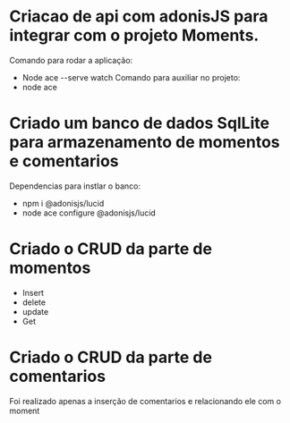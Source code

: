 # Criacao de api com adonisJS para integrar com o projeto Moments.
Comando para rodar a aplicação:
- Node ace --serve watch
Comando para auxiliar no projeto:
- node ace

# Criado um banco de dados SqlLite para armazenamento de momentos e comentarios
Dependencias para instlar o banco:
- npm i @adonisjs/lucid
- node ace configure @adonisjs/lucid


# Criado o CRUD da parte de momentos
- Insert
- delete
- update
- Get

# Criado o CRUD da parte de comentarios
Foi realizado apenas a inserção de comentarios e relacionando ele com o moment
